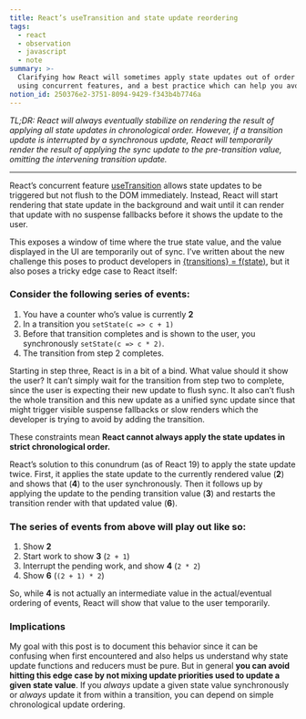 ```yaml
---
title: React’s useTransition and state update reordering
tags:
  - react
  - observation
  - javascript
  - note
summary: >-
  Clarifying how React will sometimes apply state updates out of order when
  using concurrent features, and a best practice which can help you avoid it.
notion_id: 250376e2-3751-8094-9429-f343b4b7746a
---
```

_TL;DR: React will always eventually stabilize on rendering the result of applying all state updates in chronological order. However, if a transition update is interrupted by a synchronous update, React will temporarily render the result of applying the sync update to the pre-transition value, omitting the intervening transition update._

---

React’s concurrent feature [useTransition](https://react.dev/reference/react/useTransition) allows state updates to be triggered but not flush to the DOM immediately. Instead, React will start rendering that state update in the background and wait until it can render that update with no suspense fallbacks before it shows the update to the user.

This exposes a window of time where the true state value, and the value displayed in the UI are temporarily out of sync. I’ve written about the new challenge this poses to product developers in [{transitions} = f(state)](https://jordaneldredge.com/blog/transitions-f-of-state/), but it also poses a tricky edge case to React itself:

### Consider the following series of events:

1. You have a counter who’s value is currently **2**
2. In a transition you `setState(c => c + 1)`
3. Before that transition completes and is shown to the user, you synchronously `setState(c => c * 2)`.
4. The transition from step 2 completes.

Starting in step three, React is in a bit of a bind. What value should it show the user? It can’t simply wait for the transition from step two to complete, since the user is expecting their new update to flush sync. It also can’t flush the whole transition and this new update as a unified sync update since that might trigger visible suspense fallbacks or slow renders which the developer is trying to avoid by adding the transition.

These constraints mean **React cannot always apply the state updates in strict chronological order.**

React’s solution to this conundrum (as of React 19) to apply the state update twice. First, it applies the state update to the currently rendered value (**2**) and shows that (**4**) to the user synchronously. Then it follows up by applying the update to the pending transition value (**3**) and restarts the transition render with that updated value (**6**).

### The series of events from above will play out like so:

1. Show **2**
2. Start work to show **3** (`2 + 1`)
3. Interrupt the pending work, and show **4** (`2 * 2`)
4. Show **6** (`(2 + 1) * 2`)

So, while **4** is not actually an intermediate value in the actual/eventual ordering of events, React will show that value to the user temporarily.

### Implications

My goal with this post is to document this behavior since it can be confusing when first encountered and also helps us understand why state update functions and reducers must be pure. But in general **you can avoid hitting this edge case by not mixing update priorities used to update a given state value**. If you _always_ update a given state value synchronously or _always_ update it from within a transition, you can depend on simple chronological update ordering.
